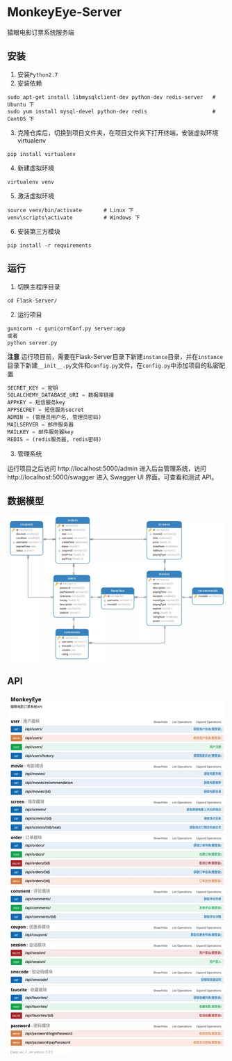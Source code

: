 # MonkeyEye-Server

猿眼电影订票系统服务端

## 安装
1. 安装`Python2.7`
2. 安装依赖
```
sudo apt-get install libmysqlclient-dev python-dev redis-server   # Ubuntu 下
sudo yum install mysql-devel python-dev redis                     # CentOS 下
```
3. 克隆仓库后，切换到项目文件夹，在项目文件夹下打开终端，安装虚拟环境virtualenv
```
pip install virtualenv
```
4. 新建虚拟环境
```
virtualenv venv
```
5. 激活虚拟环境
```
source venv/bin/activate       # Linux 下
venv\scripts\activate          # Windows 下
```
6. 安装第三方模块
```
pip install -r requirements
```
## 运行
1. 切换主程序目录
```
cd Flask-Server/
```
2. 运行项目
```
gunicorn -c gunicornConf.py server:app
或者
python server.py
```
**注意** 运行项目前，需要在Flask-Server目录下新建`instance`目录，并在`instance`目录下新建`__init__.py`文件和`config.py`文件，在`config.py`中添加项目的私密配置
```python
SECRET_KEY = 密钥
SQLALCHEMY_DATABASE_URI = 数据库链接
APPKEY = 短信服务key
APPSECRET = 短信服务secret
ADMIN = (管理员用户名, 管理员密码)
MAILSERVER = 邮件服务器
MAILKEY = 邮件服务器key
REDIS = (redis服务器, redis密码)
```
3. 管理系统

运行项目之后访问 http://localhost:5000/admin 进入后台管理系统，访问 http://localhost:5000/swagger 进入 Swagger UI 界面，可查看和测试 API。

## 数据模型
![数据模型](images/model.webp)
## API
![Swagger UI](images/SwaggerUI.webp)
